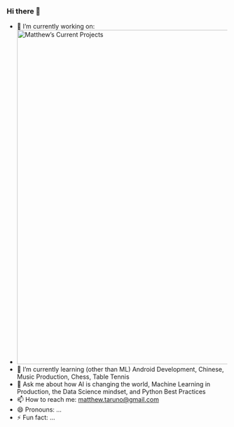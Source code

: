 ### Hi there 👋

<!--
**mtaruno/mtaruno** is a ✨ _special_ ✨ repository because its `README.md` (this file) appears on your GitHub profile.

Here are some ideas to get you started:

- 🔭 I’m currently working on ...
- 🌱 I’m currently learning ...
- 👯 I’m looking to collaborate on ...
- 🤔 I’m looking for help with ...
- 💬 Ask me about ...
- 📫 How to reach me: ...
- 😄 Pronouns: ...
- ⚡ Fun fact: ...
-->

- 🔭 I’m currently working on:
- <img width="764" alt="Matthew’s Current Projects" src="https://user-images.githubusercontent.com/44710581/128583870-901d3891-6a3b-4daf-807c-a8521aad9fd6.png">
- 🌱 I’m currently learning (other than ML) Android Development, Chinese, Music Production, Chess, Table Tennis
- 💬 Ask me about how AI is changing the world, Machine Learning in Production, the Data Science mindset, and Python Best Practices
- 📫 How to reach me: matthew.taruno@gmail.com
- 😄 Pronouns: ...
- ⚡ Fun fact: ...
